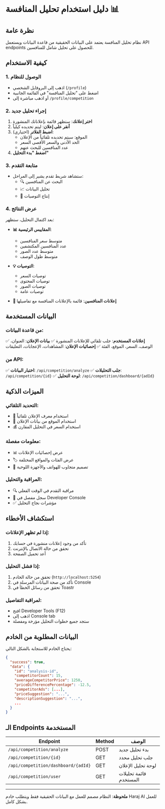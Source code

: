 # دليل استخدام تحليل المنافسة 📊

## نظرة عامة
نظام تحليل المنافسة يعتمد على البيانات الحقيقية من قاعدة البيانات ويستعمل API endpoints للحصول على تحليل شامل للمنافسين.

## كيفية الاستخدام

### 1. الوصول للنظام
- اذهب إلى البروفايل الشخصي (`/profile`)
- اضغط على "تحليل المنافسة" في القائمة الجانبية
- أو اذهب مباشرة إلى `/profile/competition`

### 2. إجراء تحليل جديد
1. **اختر إعلانك**: ستظهر قائمة بإعلاناتك المنشورة
2. **أنقر على إعلان**: ليتم تحديده كيلياً
3. **اضبط الفلاتر** (اختياري):
   - الموقع: سيتم تحديده تلقائياً من الإعلان
   - الحد الأدنى والسعر الأقصى السعر
   - عدد المنافسين للبحث عنهم
4. **اضغط "بدء التحليل"**

### 3. متابعة التقدم
- ستشاهد شريط تقدم يشير إلى المراحل:
  - 🔍 البحث عن المنافسين
  - 📈 تحليل البيانات
  - 🎯 إنتاج التوصيات

### 4. عرض النتائج
بعد اكتمال التحليل، ستظهر:
- **📊 المقاييس الرئيسية**:
  - متوسط سعر المنافسين
  - عدد المنافسين المكتشفين
  - متوسط عدد الصور
  - متوسط طول الوصف

- **💡 التوصيات**:
  - توصيات السعر
  - توصيات المحتوى
  - توصيات الصور
  - توصيات عامة

- **🏢 إعلانات المنافسين**: قائمة بالإعلانات المنافسة مع تفاصيلها

## البيانات المستخدمة

### من قاعدة البيانات:
✅ **إعلانات المستخدم**: جلب تلقائي للإعلانات المنشورة
✅ **بيانات الإعلان**: العنوان، الوصف، السعر، الموقع، الفئة
✅ **إحصائيات الإعلان**: المشاهدات، الإعجابات، التعليقات

### من API:
✅ **اختبار البيانات**: `/api/competition/analyze`
✅ **جلب التحليلات**: `/api/competition/{id}`
✅ **لوحة التحليل**: `/api/competition/dashboard/{adId}`

## الميزات الذكية

### التحديد التلقائي:
- 🎯 استخدام معرف الإعلان تلقائياً
- 📍 استخدام الموقع من بيانات الإعلان
- 💰 استخدام السعر في التحليل المقارن

### معلومات مفصلة:
- 📊 عرض إحصائيات الإعلانات
- 🏷️ عرض الفئات والمواقع المختلفة
- 📱 تصميم متجاوب للهواتف والأجهزة اللوحية

### المراقبة والتحليل:
- 🔍 مراقبة التقدم في الوقت الفعلي
- 📝 سجل مفصل في Developer Console
- ✅ مؤشرات نجاح التحليل

## استكشاف الأخطاء

### إذا لم تظهر الإعلانات:
1. تأكد من وجود إعلانات منشورة في حسابك
2. تحقق من حالة الاتصال بالإنترنت
3. أعد تحميل الصفحة

### إذا فشل التحليل:
1. تحقق من حالة الخادم (`http://localhost:5254`)
2. تأكد من صحة البيانات المرسلة في Console
3. تحقق من رسائل الخطأ في Toastr

### لمراقبة التفاصيل:
- افتح Developer Tools (F12)
- اذهب إلى Console tab
- ستجد جميع خطوات التحليل مؤرخة ومفصلة

## البيانات المطلوبة من الخادم

يحتاج الخادم للاستجابة بالشكل التالي:
```json
{
  "success": true,
  "data": {
    "id": "analysis-id",
    "competitorCount": 15,
    "averageCompetitorPrice": 1250,
    "priceDifferencePercentage": -12.5,
    "competitorAds": [...],
    "priceSuggestion": "...",
    "descriptionSuggestion": "...",
    ...
  }
}
```

## الـ Endpoints المستخدمة

| Endpoint | Method | الوصف |
|----------|---------|--------|
| `/api/competition/analyze` | POST | بدء تحليل جديد |
| `/api/competition/{id}` | GET | جلب تحليل محدد |
| `/api/competition/dashboard/{adId}` | GET | لوحة تحليل الإعلان |
| `/api/competition/user` | GET | قائمة تحليلات المستخدم |

---
**ملحوظة**: النظام مصمم للعمل مع البيانات الحقيقية فقط ويتطلب خادم Haraj AI للعمل بشكل كامل.





